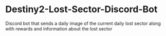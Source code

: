 # Destiny2-Lost-Sector-Discord-Bot
Discord bot that sends a daily image of the current daily lost sector along with rewards and information about the lost sector
